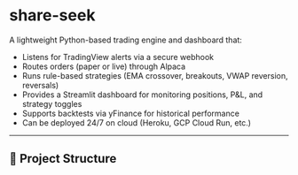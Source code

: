 ﻿# share-seek

A lightweight Python-based trading engine and dashboard that:

- Listens for TradingView alerts via a secure webhook  
- Routes orders (paper or live) through Alpaca  
- Runs rule-based strategies (EMA crossover, breakouts, VWAP reversion, reversals)  
- Provides a Streamlit dashboard for monitoring positions, P&L, and strategy toggles  
- Supports backtests via yFinance for historical performance  
- Can be deployed 24/7 on cloud (Heroku, GCP Cloud Run, etc.)

---

## 📁 Project Structure


